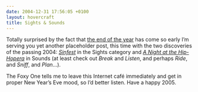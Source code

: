 ```yaml
---
date: 2004-12-31 17:56:05 +0100
layout: hovercraft
title: Sights & Sounds
---
```


Totally surprised by the fact that [the end of the year](/hovercraft/the-end-of-the-year.png 'Tuesday’s Non Sequitur') has come so early I’m serving you yet another placeholder post, this time with the two discoveries of the passing 2004: <cite>[Sinfest](http://sinfest.net/ 'dig through the archives, please do')</cite> in the Sights category and <cite>[A Night at the Hip-Hopera](http://waxy.org/archive/2004/09/23/kleptone.shtml 'at Waxy.org')</cite> in Sounds (at least check out <cite>Break</cite> and <cite>Listen</cite>, and perhaps <cite>Ride</cite>, and <cite>Sniff</cite>, and <cite>Plan</cite>…).

The Foxy One tells me to leave this Internet café immediately and get in proper New Year’s Eve mood, so I’d better listen. Have a happy 2005.
